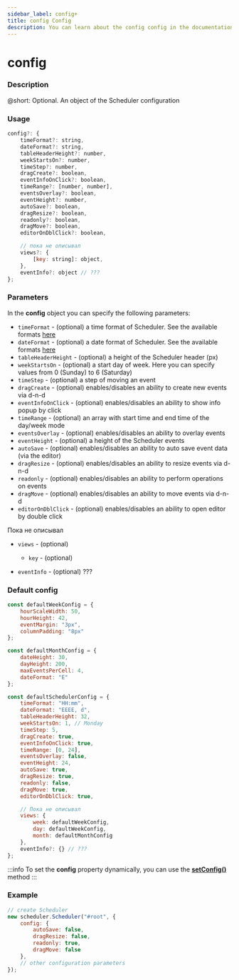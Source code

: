 ```yaml
---
sidebar_label: config+
title: config Config
description: You can learn about the config config in the documentation of the DHTMLX JavaScript Scheduler library. Browse developer guides and API reference, try out code examples and live demos, and download a free 30-day evaluation version of DHTMLX Scheduler.
---
```


# config

### Description

@short: Optional. An object of the Scheduler configuration

### Usage

~~~jsx {}
config?: {
    timeFormat?: string, 
    dateFormat?: string,
    tableHeaderHeight?: number,
    weekStartsOn?: number,
    timeStep?: number,
    dragCreate?: boolean, 
    eventInfoOnClick?: boolean, 
    timeRange?: [number, number],
    eventsOverlay?: boolean,
    eventHeight?: number,
    autoSave?: boolean,
    dragResize?: boolean,
    readonly?: boolean,
    dragMove?: boolean,
    editorOnDblClick?: boolean,

    // пока не описывал
    views?: { 
        [key: string]: object,
    },
    eventInfo?: object // ???
};
~~~

### Parameters

In the **config** object you can specify the following parameters:

- `timeFormat` - (optional) a time format of Scheduler. See the available formats [here](https://date-fns.org/v2.27.0/docs/format)
- `dateFormat` - (optional) a date format of Scheduler. See the available formats [here](https://date-fns.org/v2.27.0/docs/format)
- `tableHeaderHeight` - (optional) a height of the Scheduler header (px)
- `weekStartsOn` - (optional) a start day of week. Here you can specify values from 0 (Sunday) to 6 (Saturday)
- `timeStep` - (optional) a step of moving an event
- `dragCreate` - (optional) enables/disables an ability to create new events via d-n-d
- `eventInfoOnClick` - (optional) enables/disables an ability to show info popup by click
- `timeRange` - (optional) an array with start time and end time of the day/week mode
- `eventsOverlay` - (optional) enables/disables an ability to overlay events
- `eventHeight` - (optional) a height of the Scheduler events
- `autoSave` - (optional) enables/disables an ability to auto save event data (via the editor)
- `dragResize` - (optional) enables/disables an ability to resize events via d-n-d
- `readonly` - (optional) enables/disables an ability to perform operations on events
- `dragMove` - (optional) enables/disables an ability to move events via d-n-d
- `editorOnDblClick` - (optional) enables/disables an ability to open editor by double click

Пока не описывал
- `views` - (optional) 
    - `key` - (optional)

- `eventInfo` - (optional) ???

### Default config

~~~jsx {}
const defaultWeekConfig = {
	hourScaleWidth: 50,
	hourHeight: 42,
	eventMargin: "3px",
	columnPadding: "8px"
};

const defaultMonthConfig = {
	dateHeight: 30,
	dayHeight: 200,
	maxEventsPerCell: 4,
	dateFormat: "E"
};

const defaultSchedulerConfig = {
    timeFormat: "HH:mm", 
    dateFormat: "EEEE, d", 
    tableHeaderHeight: 32, 
    weekStartsOn: 1, // Monday
    timeStep: 5, 
    dragCreate: true,
    eventInfoOnClick: true, 
    timeRange: [0, 24],
    eventsOverlay: false,
    eventHeight: 24,
    autoSave: true,
    dragResize: true,
    readonly: false,
    dragMove: true,
    editorOnDblClick: true,

    // Пока не описывал
    views: {
        week: defaultWeekConfig,
        day: defaultWeekConfig,
        month: defaultMonthConfig
    },
    eventInfo?: {} // ???
};
~~~

:::info
To set the **config** property dynamically, you can use the 
[**setConfig()**](api/methods/js_scheduler_setconfig_method.md) method
:::

### Example

~~~jsx {3-8}
// create Scheduler
new scheduler.Scheduler("#root", {
    config: {
        autoSave: false,
        dragResize: false,
        readonly: true,
        dragMove: false
    },
    // other configuration parameters
});
~~~

